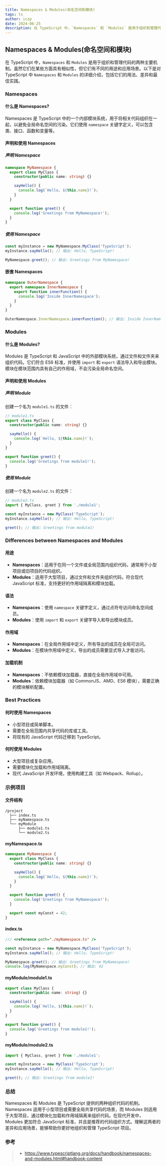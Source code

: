 ```yaml
---
title: Namespaces & Modules(命名空间和模块)
tags: ts
author: iczp
date: 2024-06-25
description: 在 TypeScript 中，`Namespaces` 和 `Modules` 是用于组织和管理代码的两种主要机制。
---
```


## Namespaces & Modules(命名空间和模块)

在 TypeScript 中，`Namespaces` 和 `Modules` 是用于组织和管理代码的两种主要机制。虽然它们在某些方面具有相似性，但它们有不同的用途和应用场景。以下是对 TypeScript 中 `Namespaces` 和 `Modules` 的详细介绍，包括它们的用法、差异和最佳实践。

### Namespaces

#### 什么是 Namespaces?

Namespaces 是 TypeScript 中的一个内部模块系统，用于将相关代码组织在一起，以避免全局命名空间的污染。它们使用 `namespace` 关键字定义，可以包含类、接口、函数和变量等。

#### 声明和使用 Namespaces

##### 声明 Namespace

```typescript
namespace MyNamespace {
  export class MyClass {
    constructor(public name: string) {}

    sayHello() {
      console.log(`Hello, ${this.name}!`);
    }
  }

  export function greet() {
    console.log('Greetings from MyNamespace!');
  }
}
```

##### 使用 Namespace

```typescript
const myInstance = new MyNamespace.MyClass('TypeScript');
myInstance.sayHello(); // 输出: Hello, TypeScript!

MyNamespace.greet(); // 输出: Greetings from MyNamespace!
```

#### 嵌套 Namespaces

```typescript
namespace OuterNamespace {
  export namespace InnerNamespace {
    export function innerFunction() {
      console.log('Inside InnerNamespace');
    }
  }
}

OuterNamespace.InnerNamespace.innerFunction(); // 输出: Inside InnerNamespace
```

### Modules

#### 什么是 Modules?

Modules 是 TypeScript 和 JavaScript 中的外部模块系统，通过文件和文件夹来组织代码。它们符合 ES6 标准，并使用 `import` 和 `export` 语法导入和导出模块。模块在模块范围内具有自己的作用域，不会污染全局命名空间。

#### 声明和使用 Modules

##### 声明 Module

创建一个名为 `module1.ts` 的文件：

```typescript
// module1.ts
export class MyClass {
  constructor(public name: string) {}

  sayHello() {
    console.log(`Hello, ${this.name}!`);
  }
}

export function greet() {
  console.log('Greetings from module1!');
}
```

##### 使用 Module

创建一个名为 `module2.ts` 的文件：

```typescript
// module2.ts
import { MyClass, greet } from './module1';

const myInstance = new MyClass('TypeScript');
myInstance.sayHello(); // 输出: Hello, TypeScript!

greet(); // 输出: Greetings from module1!
```

### Differences between Namespaces and Modules

#### 用途

- **Namespaces**：适用于在同一个文件或全局范围内组织代码，通常用于小型项目或旧项目的代码组织。
- **Modules**：适用于大型项目，通过文件和文件夹组织代码，符合现代 JavaScript 标准，支持更好的作用域隔离和模块加载。

#### 语法

- **Namespaces**：使用 `namespace` 关键字定义，通过点符号访问命名空间成员。
- **Modules**：使用 `import` 和 `export` 关键字导入和导出模块成员。

#### 作用域

- **Namespaces**：在全局作用域中定义，所有导出的成员在全局可访问。
- **Modules**：在模块作用域中定义，导出的成员需要显式导入才能访问。

#### 加载机制

- **Namespaces**：不依赖模块加载器，直接在全局作用域中可用。
- **Modules**：依赖模块加载器（如 CommonJS、AMD、ES6 模块），需要正确的模块解析配置。

### Best Practices

#### 何时使用 Namespaces

- 小型项目或简单脚本。
- 需要在全局范围内共享代码的库或工具。
- 将现有的 JavaScript 代码迁移到 TypeScript。

#### 何时使用 Modules

- 大型项目或复杂应用。
- 需要模块化加载和作用域隔离。
- 现代 JavaScript 开发环境，使用构建工具（如 Webpack、Rollup）。

### 示例项目

#### 文件结构

```
/project
  ├── index.ts
  ├── myNamespace.ts
  └── myModule
      ├── module1.ts
      └── module2.ts
```

#### myNamespace.ts

```typescript
namespace MyNamespace {
  export class MyClass {
    constructor(public name: string) {}

    sayHello() {
      console.log(`Hello, ${this.name}!`);
    }
  }

  export function greet() {
    console.log('Greetings from MyNamespace!');
  }

  export const myConst = 42;
}
```

#### index.ts

```typescript
/// <reference path="./myNamespace.ts" />

const myInstance = new MyNamespace.MyClass('TypeScript');
myInstance.sayHello(); // 输出: Hello, TypeScript!

MyNamespace.greet(); // 输出: Greetings from MyNamespace!
console.log(MyNamespace.myConst); // 输出: 42
```

#### myModule/module1.ts

```typescript
export class MyClass {
  constructor(public name: string) {}

  sayHello() {
    console.log(`Hello, ${this.name}!`);
  }
}

export function greet() {
  console.log('Greetings from module1!');
}
```

#### myModule/module2.ts

```typescript
import { MyClass, greet } from './module1';

const myInstance = new MyClass('TypeScript');
myInstance.sayHello(); // 输出: Hello, TypeScript!

greet(); // 输出: Greetings from module1!
```

### 总结

Namespaces 和 Modules 是 TypeScript 提供的两种组织代码的机制。Namespaces 适用于小型项目或需要全局共享代码的场景，而 Modules 则适用于大型项目，通过模块化加载和作用域隔离来组织代码。在现代开发中，Modules 更加符合 JavaScript 标准，并且是推荐的代码组织方式。理解这两者的差异和应用场景，能够帮助你更好地组织和管理 TypeScript 项目。

### 参考

> - https://www.typescriptlang.org/docs/handbook/namespaces-and-modules.html#handbook-content

